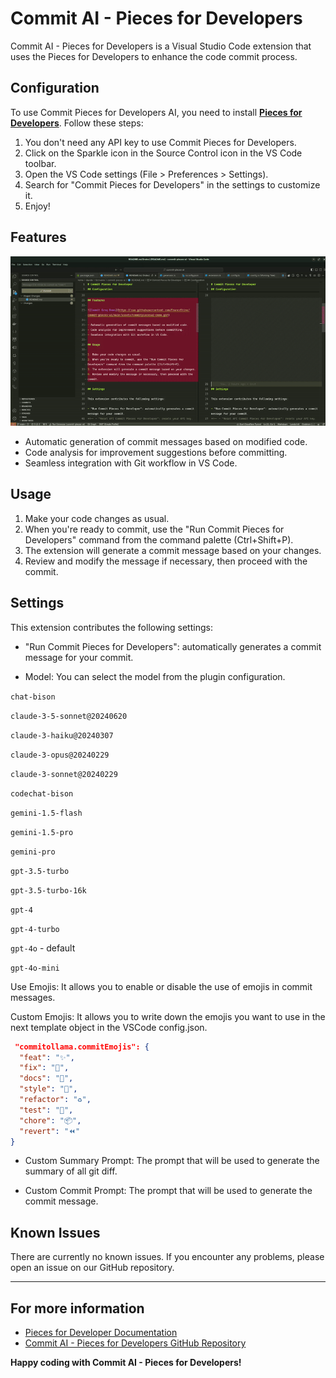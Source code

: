 # Commit AI - Pieces for Developers


Commit AI - Pieces for Developers is a Visual Studio Code extension that uses the Pieces for Developers to enhance the code commit process.


## Configuration

To use Commit Pieces for Developers AI, you need to install **[Pieces for Developers](https://pieces.app/)**. Follow these steps:

1. You don't need any API key to use Commit Pieces for Developers.
2. Click on the Sparkle icon in the Source Control icon in the VS Code toolbar.
3. Open the VS Code settings (File > Preferences > Settings).
4. Search for "Commit Pieces for Developers" in the settings to customize it.
5. Enjoy!

<!--
## Reset API Key

1. `CTRL+SHIFT+P` or `CMD+SHIFT+P`
2. Type "Reset Pieces for Developer API Key" -->

## Features

![Commit Groq Demo](https://raw.githubusercontent.com/FrancoStino/commit-pieces-ai/main/assets/commitpiecesai-demo.gif)

- Automatic generation of commit messages based on modified code.
- Code analysis for improvement suggestions before committing.
- Seamless integration with Git workflow in VS Code.

## Usage

1. Make your code changes as usual.
2. When you're ready to commit, use the "Run Commit Pieces for Developers" command from the command palette (Ctrl+Shift+P).
3. The extension will generate a commit message based on your changes.
4. Review and modify the message if necessary, then proceed with the commit.

## Settings

This extension contributes the following settings:

- "Run Commit Pieces for Developers": automatically generates a commit message for your commit.
<!-- - "Reset API Commit Pieces for Developers": resets your API key. -->

- Model: You can select the model from the plugin configuration.

`chat-bison`

`claude-3-5-sonnet@20240620`

`claude-3-haiku@20240307`

`claude-3-opus@20240229`

`claude-3-sonnet@20240229`

`codechat-bison`

`gemini-1.5-flash`

`gemini-1.5-pro`

`gemini-pro`

`gpt-3.5-turbo`

`gpt-3.5-turbo-16k`

`gpt-4`

`gpt-4-turbo`

`gpt-4o` - default

`gpt-4o-mini`

Use Emojis: It allows you to enable or disable the use of emojis in commit messages.

Custom Emojis: It allows you to write down the emojis you want to use in the next template object in the VSCode config.json.

```json
 "commitollama.commitEmojis": {
  "feat": "✨",
  "fix": "🐛",
  "docs": "📝",
  "style": "💎",
  "refactor": "♻️",
  "test": "🧪",
  "chore": "📦",
  "revert": "⏪"
}
```


- Custom Summary Prompt: The prompt that will be used to generate the summary of all git diff.

- Custom Commit Prompt: The prompt that will be used to generate the commit message.

<!-- - Custom Summary Temperature: The temperature that will be used to generate the summary of all git diff. -->

<!-- - Custom Commit Temperature: The temperature that will be used to generate the commit message. -->

## Known Issues

There are currently no known issues. If you encounter any problems, please open an issue on our GitHub repository.

---

## For more information

- [Pieces for Developer Documentation](https://docs.pieces.app/)
- [Commit AI - Pieces for Developers GitHub Repository](https://github.com/FrancoStino/commit-pieces-ai)

**Happy coding with Commit AI - Pieces for Developers!**